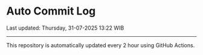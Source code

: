 # Auto Commit Log

Last updated: Thursday, 31-07-2025 13:22 WIB

---

This repository is automatically updated every 2 hour using GitHub Actions.
